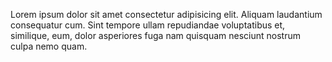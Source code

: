 Lorem ipsum dolor sit amet consectetur adipisicing elit. Aliquam laudantium consequatur cum. Sint tempore ullam repudiandae voluptatibus et, similique, eum, dolor asperiores fuga nam quisquam nesciunt nostrum culpa nemo quam.